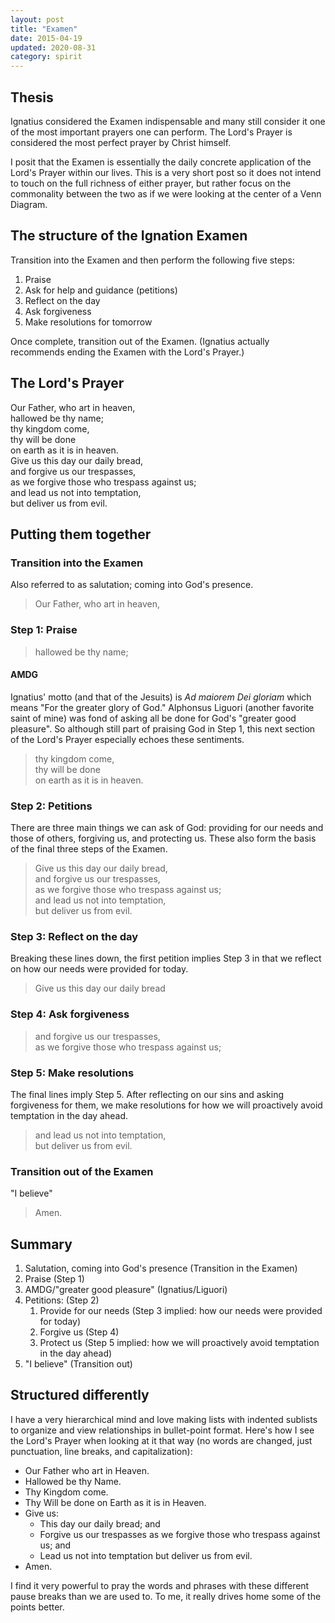 ```yaml
---
layout: post
title: "Examen"
date: 2015-04-19
updated: 2020-08-31
category: spirit
---
```


## Thesis
Ignatius considered the Examen indispensable and many still consider it one of the most important prayers one can perform. The Lord's Prayer is considered the most perfect prayer by Christ himself.

I posit that the Examen is essentially the daily concrete application of the Lord's Prayer within our lives. This is a very short post so it does not intend to touch on the full richness of either prayer, but rather focus on the commonality between the two as if we were looking at the center of a Venn Diagram.

## The structure of the Ignation Examen
Transition into the Examen and then perform the following five steps:

  1. Praise
  2. Ask for help and guidance (petitions)
  3. Reflect on the day
  4. Ask forgiveness
  5. Make resolutions for tomorrow

Once complete, transition out of the Examen. (Ignatius actually recommends ending the Examen with the Lord's Prayer.)

## The Lord's Prayer
Our Father, who art in heaven,<br>
hallowed be thy name;<br>
thy kingdom come,<br>
thy will be done<br>
on earth as it is in heaven.<br>
Give us this day our daily bread,<br>
and forgive us our trespasses,<br>
as we forgive those who trespass against us;<br>
and lead us not into temptation,<br>
but deliver us from evil.<br>

## Putting them together

### Transition into the Examen
Also referred to as salutation; coming into God's presence.

>Our Father, who art in heaven,

### Step 1: Praise
>hallowed be thy name;

#### AMDG
Ignatius' motto (and that of the Jesuits) is _Ad maiorem Dei gloriam_ which means "For the greater glory of God." Alphonsus Liguori (another favorite saint of mine) was fond of asking all be done for God's "greater good pleasure". So although still part of praising God in Step 1, this next section of the Lord's Prayer especially echoes these sentiments.

>thy kingdom come,<br>
>thy will be done<br>
>on earth as it is in heaven.<br>

### Step 2: Petitions
There are three main things we can ask of God: providing for our needs and those of others, forgiving us, and protecting us. These also form the basis of the final three steps of the Examen.

>Give us this day our daily bread,<br>
>and forgive us our trespasses,<br>
>as we forgive those who trespass against us;<br>
>and lead us not into temptation,<br>
>but deliver us from evil.<br>

### Step 3: Reflect on the day
Breaking these lines down, the first petition implies Step 3 in that we reflect on how our needs were provided for today.

>Give us this day our daily bread

### Step 4: Ask forgiveness
>and forgive us our trespasses,<br>
>as we forgive those who trespass against us;<br>

### Step 5: Make resolutions
The final lines imply Step 5. After reflecting on our sins and asking forgiveness for them, we make resolutions for how we will proactively avoid temptation in the day ahead.

>and lead us not into temptation,<br>
>but deliver us from evil.<br>

### Transition out of the Examen
"I believe"

> Amen.

## Summary
  1. Salutation, coming into God's presence (Transition in the Examen)
  2. Praise (Step 1)
  3. AMDG/"greater good pleasure" (Ignatius/Liguori)
  4. Petitions: (Step 2)
     1. Provide for our needs (Step 3 implied: how our needs were provided for today)
     1. Forgive us (Step 4)
     1. Protect us (Step 5 implied: how we will proactively avoid temptation in the day ahead)
  5. "I believe" (Transition out)

## Structured differently
I have a very hierarchical mind and love making lists with indented sublists to organize and view relationships in bullet-point format. Here's how I see the Lord's Prayer when looking at it that way (no words are changed, just punctuation, line breaks, and capitalization):

  - Our Father who art in Heaven.
  - Hallowed be thy Name.
  - Thy Kingdom come.
  - Thy Will be done on Earth as it is in Heaven.
  - Give us:
    - This day our daily bread; and
    - Forgive us our trespasses as we forgive those who trespass against us; and
    - Lead us not into temptation but deliver us from evil.
  - Amen.

I find it very powerful to pray the words and phrases with these different pause breaks than we are used to. To me, it really drives home some of the points better.
